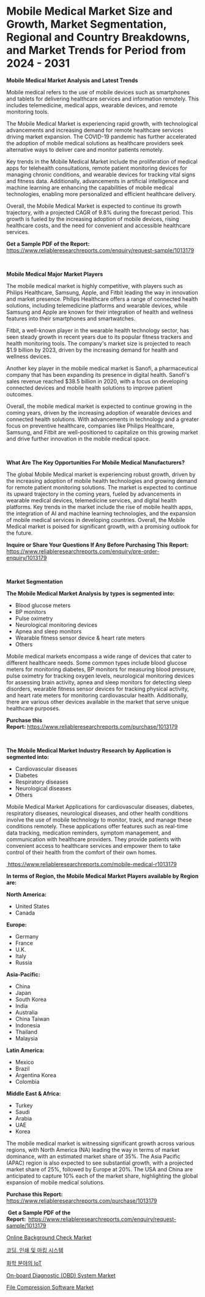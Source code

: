 <p><h1>Mobile Medical Market Size and Growth, Market Segmentation, Regional and Country Breakdowns, and Market Trends for Period from 2024 -  2031</h1></p><p><strong>Mobile Medical Market Analysis and Latest Trends</strong></p>
<p><p>Mobile medical refers to the use of mobile devices such as smartphones and tablets for delivering healthcare services and information remotely. This includes telemedicine, medical apps, wearable devices, and remote monitoring tools.</p><p>The Mobile Medical Market is experiencing rapid growth, with technological advancements and increasing demand for remote healthcare services driving market expansion. The COVID-19 pandemic has further accelerated the adoption of mobile medical solutions as healthcare providers seek alternative ways to deliver care and monitor patients remotely.</p><p>Key trends in the Mobile Medical Market include the proliferation of medical apps for telehealth consultations, remote patient monitoring devices for managing chronic conditions, and wearable devices for tracking vital signs and fitness data. Additionally, advancements in artificial intelligence and machine learning are enhancing the capabilities of mobile medical technologies, enabling more personalized and efficient healthcare delivery.</p><p>Overall, the Mobile Medical Market is expected to continue its growth trajectory, with a projected CAGR of 9.8% during the forecast period. This growth is fueled by the increasing adoption of mobile devices, rising healthcare costs, and the need for convenient and accessible healthcare services.</p></p>
<p><strong>Get a Sample PDF of the Report:&nbsp;</strong> <a href="https://www.reliableresearchreports.com/enquiry/request-sample/1013179">https://www.reliableresearchreports.com/enquiry/request-sample/1013179</a></p>
<p>&nbsp;</p>
<p><strong>Mobile Medical Major Market Players</strong></p>
<p><p>The mobile medical market is highly competitive, with players such as Philips Healthcare, Samsung, Apple, and Fitbit leading the way in innovation and market presence. Philips Healthcare offers a range of connected health solutions, including telemedicine platforms and wearable devices, while Samsung and Apple are known for their integration of health and wellness features into their smartphones and smartwatches.</p><p>Fitbit, a well-known player in the wearable health technology sector, has seen steady growth in recent years due to its popular fitness trackers and health monitoring tools. The company's market size is projected to reach $1.9 billion by 2023, driven by the increasing demand for health and wellness devices.</p><p>Another key player in the mobile medical market is Sanofi, a pharmaceutical company that has been expanding its presence in digital health. Sanofi's sales revenue reached $38.5 billion in 2020, with a focus on developing connected devices and mobile health solutions to improve patient outcomes.</p><p>Overall, the mobile medical market is expected to continue growing in the coming years, driven by the increasing adoption of wearable devices and connected health solutions. With advancements in technology and a greater focus on preventive healthcare, companies like Philips Healthcare, Samsung, and Fitbit are well-positioned to capitalize on this growing market and drive further innovation in the mobile medical space.</p></p>
<p>&nbsp;</p>
<p><strong>What Are The Key Opportunities For Mobile Medical Manufacturers?</strong></p>
<p><p>The global Mobile Medical market is experiencing robust growth, driven by the increasing adoption of mobile health technologies and growing demand for remote patient monitoring solutions. The market is expected to continue its upward trajectory in the coming years, fueled by advancements in wearable medical devices, telemedicine services, and digital health platforms. Key trends in the market include the rise of mobile health apps, the integration of AI and machine learning technologies, and the expansion of mobile medical services in developing countries. Overall, the Mobile Medical market is poised for significant growth, with a promising outlook for the future.</p></p>
<p><strong>Inquire or Share Your Questions If Any Before Purchasing This Report:</strong> <a href="https://www.reliableresearchreports.com/enquiry/pre-order-enquiry/1013179">https://www.reliableresearchreports.com/enquiry/pre-order-enquiry/1013179</a></p>
<p>&nbsp;</p>
<p><strong>Market Segmentation</strong></p>
<p><strong>The Mobile Medical Market Analysis by types is segmented into:</strong></p>
<p><ul><li>Blood glucose meters</li><li>BP monitors</li><li>Pulse oximetry</li><li>Neurological monitoring devices</li><li>Apnea and sleep monitors</li><li>Wearable fitness sensor device & heart rate meters</li><li>Others</li></ul></p>
<p><p>Mobile medical markets encompass a wide range of devices that cater to different healthcare needs. Some common types include blood glucose meters for monitoring diabetes, BP monitors for measuring blood pressure, pulse oximetry for tracking oxygen levels, neurological monitoring devices for assessing brain activity, apnea and sleep monitors for detecting sleep disorders, wearable fitness sensor devices for tracking physical activity, and heart rate meters for monitoring cardiovascular health. Additionally, there are various other devices available in the market that serve unique healthcare purposes.</p></p>
<p><strong>Purchase this Report:&nbsp;</strong><a href="https://www.reliableresearchreports.com/purchase/1013179">https://www.reliableresearchreports.com/purchase/1013179</a></p>
<p>&nbsp;</p>
<p><strong>The Mobile Medical Market Industry Research by Application is segmented into:</strong></p>
<p><ul><li>Cardiovascular diseases</li><li>Diabetes</li><li>Respiratory diseases</li><li>Neurological diseases</li><li>Others</li></ul></p>
<p><p>Mobile Medical Market Applications for cardiovascular diseases, diabetes, respiratory diseases, neurological diseases, and other health conditions involve the use of mobile technology to monitor, track, and manage these conditions remotely. These applications offer features such as real-time data tracking, medication reminders, symptom management, and communication with healthcare providers. They provide patients with convenient access to healthcare services and empower them to take control of their health from the comfort of their own homes.</p></p>
<p><a href="https://www.reliableresearchreports.com/mobile-medical-r1013179">&nbsp;https://www.reliableresearchreports.com/mobile-medical-r1013179</a></p>
<p><strong>In terms of Region, the Mobile Medical Market Players available by Region are:</strong></p>
<p>
    <p> <strong> North America: </strong>
        <ul>
            <li>United States</li>
            <li>Canada</li>
        </ul>
        </p> 
    <p> <strong> Europe: </strong>
        <ul>
            <li>Germany</li>
            <li>France</li>
            <li>U.K.</li>
            <li>Italy</li>
            <li>Russia</li>
        </ul>
        </p> 
    <p> <strong> Asia-Pacific: </strong>
        <ul>
            <li>China</li>
            <li>Japan</li>
            <li>South Korea</li>
            <li>India</li>
            <li>Australia</li>
            <li>China Taiwan</li>
            <li>Indonesia</li>
            <li>Thailand</li>
            <li>Malaysia</li>
        </ul>
        </p> 
    <p> <strong> Latin America: </strong>
        <ul>
            <li>Mexico</li>
            <li>Brazil</li>
            <li>Argentina Korea</li>
            <li>Colombia</li>
        </ul>
        </p> 
    <p> <strong> Middle East & Africa: </strong>
        <ul>
            <li>Turkey</li>
            <li>Saudi</li>
            <li>Arabia</li>
            <li>UAE</li>
            <li>Korea</li>
        </ul>
    </p>
    </p>
<p><p>The mobile medical market is witnessing significant growth across various regions, with North America (NA) leading the way in terms of market dominance, with an estimated market share of 35%. The Asia Pacific (APAC) region is also expected to see substantial growth, with a projected market share of 25%, followed by Europe at 20%. The USA and China are anticipated to capture 10% each of the market share, highlighting the global expansion of mobile medical solutions.</p></p>
<p><strong>Purchase this Report: </strong><a href="https://www.reliableresearchreports.com/purchase/1013179">https://www.reliableresearchreports.com/purchase/1013179</a></p>
<p>&nbsp;<strong>Get a Sample PDF of the Report:&nbsp;&nbsp;</strong><a href="https://www.reliableresearchreports.com/enquiry/request-sample/1013179">https://www.reliableresearchreports.com/enquiry/request-sample/1013179</a></p>
<p><strong></strong></p>
<p><p><a href="https://github.com/dlwlxxqs71/Market-Research-Report-List-1/blob/main/online-background-check-market.md">Online Background Check Market</a></p><p><a href="https://github.com/jimahmed0511/Market-Research-Report-List-2/blob/main/174931880715.md">코딩, 인쇄 및 마킹 시스템</a></p><p><a href="https://github.com/ahmadrevanz10/Market-Research-Report-List-2/blob/main/230466580716.md">화학 분야의 IoT</a></p><p><a href="https://www.linkedin.com/pulse/on-board-diagnostic-obd-system-market-analysis-report-global-hibjf?trackingId=rUFrajLUSj6rJLDnP5hJrw%3D%3D">On-board Diagnostic (OBD) System Market</a></p><p><a href="https://github.com/FassouRP/Market-Research-Report-List-5/blob/main/file-compression-software-market.md">File Compression Software Market</a></p></p>